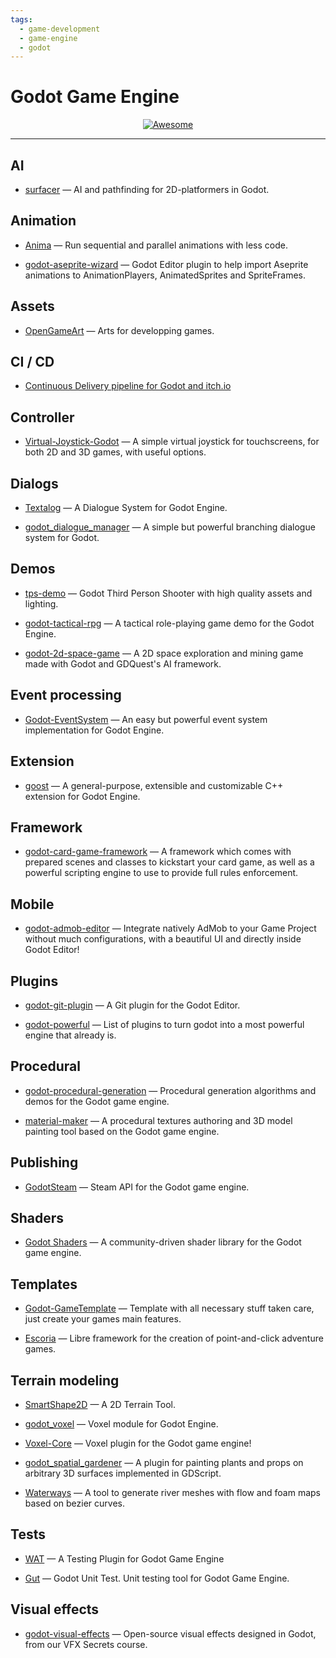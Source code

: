 ```yaml
---
tags:
  - game-development
  - game-engine
  - godot
---
```


# Godot Game Engine

<div align="center">
    <a href="https://awesome.re">
        <img src="https://awesome.re/badge.svg" alt="Awesome">
    </a>
</div>

* * *

## AI

- [surfacer](https://github.com/SnoringCatGames/surfacer) — AI and pathfinding for 2D-platformers in Godot.

## Animation

- [Anima](https://github.com/ceceppa/anima) — Run sequential and parallel animations with less code.

- [godot-aseprite-wizard](https://github.com/viniciusgerevini/godot-aseprite-wizard) — Godot Editor plugin to help import Aseprite animations to AnimationPlayers, AnimatedSprites and SpriteFrames.

## Assets

- [OpenGameArt](https://opengameart.org/) — Arts for developping games.

## CI / CD

- [Continuous Delivery pipeline for Godot and itch.io](https://saltares.com/continuous-delivery-pipeline-for-godot-and-itch.io/)

## Controller

- [Virtual-Joystick-Godot](https://github.com/MarcoFazioRandom/Virtual-Joystick-Godot) — A simple virtual joystick for touchscreens, for both 2D and 3D games, with useful options.

## Dialogs

- [Textalog](https://github.com/AnidemDex/Godot-DialogPlugin) — A Dialogue System for Godot Engine.

- [godot_dialogue_manager](https://github.com/nathanhoad/godot_dialogue_manager) —  A simple but powerful branching dialogue system for Godot.

## Demos

- [tps-demo](https://github.com/godotengine/tps-demo) — Godot Third Person Shooter with high quality assets and lighting.

- [godot-tactical-rpg](https://github.com/ramaureirac/godot-tactical-rpg) — A tactical role-playing game demo for the Godot Engine.

- [godot-2d-space-game](https://github.com/GDQuest/godot-2d-space-game) — A 2D space exploration and mining game made with Godot and GDQuest's AI framework.

## Event processing

- [Godot-EventSystem](https://github.com/AnidemDex/Godot-EventSystem) — An easy but powerful event system implementation for Godot Engine.

## Extension

- [goost](https://github.com/goostengine/goost) — A general-purpose, extensible and customizable C++ extension for Godot Engine.

## Framework

- [godot-card-game-framework](https://github.com/db0/godot-card-game-framework) — A framework which comes with prepared scenes and classes to kickstart your card game, as well as a powerful scripting engine to use to provide full rules enforcement.

## Mobile

- [godot-admob-editor](https://github.com/Poing-Studios/godot-admob-editor) — Integrate natively AdMob to your Game Project without much configurations, with a beautiful UI and directly inside Godot Editor!

## Plugins

- [godot-git-plugin](https://github.com/godotengine/godot-git-plugin) — A Git plugin for the Godot Editor.

- [godot-powerful](https://github.com/nonunknown/godot-powerful) — List of plugins to turn godot into a most powerful engine that already is.

## Procedural

- [godot-procedural-generation](https://github.com/GDQuest/godot-procedural-generation) — Procedural generation algorithms and demos for the Godot game engine.

- [material-maker](https://github.com/RodZill4/material-maker) — A procedural textures authoring and 3D model painting tool based on the Godot game engine.

## Publishing

- [GodotSteam](https://github.com/Gramps/GodotSteam) — Steam API for the Godot game engine.

## Shaders

- [Godot Shaders](https://godotshaders.com/) — A community-driven shader library for the Godot game engine.

## Templates

- [Godot-GameTemplate](https://github.com/nezvers/Godot-GameTemplate) — Template with all necessary stuff taken care, just create your games main features.

- [Escoria](https://github.com/godot-escoria) — Libre framework for the creation of point-and-click adventure games.

## Terrain modeling

- [SmartShape2D](https://github.com/SirRamEsq/SmartShape2D) — A 2D Terrain Tool.

- [godot_voxel](https://github.com/Zylann/godot_voxel) — Voxel module for Godot Engine.

- [Voxel-Core](https://github.com/ClarkThyLord/Voxel-Core) — Voxel plugin for the Godot game engine!

- [godot_spatial_gardener](https://github.com/dreadpon/godot_spatial_gardener) — A plugin for painting plants and props on arbitrary 3D surfaces implemented in GDScript.

- [Waterways](https://github.com/Arnklit/Waterways) — A tool to generate river meshes with flow and foam maps based on bezier curves.

## Tests

- [WAT](https://github.com/AlexDarigan/WAT) — A Testing Plugin for Godot Game Engine

- [Gut](https://github.com/bitwes/Gut) — Godot Unit Test. Unit testing tool for Godot Game Engine.

## Visual effects

- [godot-visual-effects](https://github.com/GDQuest/godot-visual-effects) — Open-source visual effects designed in Godot, from our VFX Secrets course.
